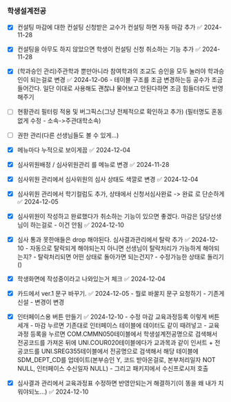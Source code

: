 ### 학생설계전공

- [x] 컨설팅 마감에 대한 컨설팅 신청받은 교수가 컨설팅 하면 자동 마감 추가 ✅ 2024-11-28
- [x] 컨설팅을 아무도 하지 않았으면 학생이 컨설팅 신청 취소하는 기능 추가 ✅ 2024-11-28
- [x] (학과승인 관리)주관학과 뿐만아니라 참여학과의 조교도 승인을 모두 눌러야 학과승인이 되는걸로 변경 ✅ 2024-12-06
      - 테이블 구조를 조금 변경하는등 공수가 조금 들어간다. 일단 이대로 사용해도 괜찮냐 물어보고 안된다하면 조금 힘들더라도 반영해주기
- [ ] 현황관리 필터링 적용 및 버그픽스(그냥 전체적으로 확인하고 추가)
  (필터명도 혼동없게 수정 - 소속->주관대학소속)
- [ ] 권한 관리(다른 선생님들도 볼 수 있게...)
- [x] 메뉴마다 누적으로 보이게끔 ✅ 2024-12-04
- [x] 심사위원배정 / 심사위원관리 를 메뉴로 변경 ✅ 2024-11-28
- [x] 심사위원 관리에서 심사위원의 심사 상태도 색깔로 변경 ✅ 2024-12-04
- [x] 심사위원 관리에서 학기컬럼도 추가, 상태에서 신청서심사완료 -> 완료 로 단순하게 ✅ 2024-12-05
- [x] 심사위원이 작성하고 완료했다가 취소하는 기능이 있으면 좋겠다. 마감은 담당선생님이 하는걸로 - 이건 안됨 ✅ 2024-12-10
- [x] 심사 통과 못한애들은 drop 해야된다. 심사결과관리에서 탈락 추가 ✅ 2024-12-10
      - 자동으로 탈락되게 해야되는지 아니면 선생님이 탈락처리가 가능하게 해야되는지?
      - 탈락처리되면 어떤 상태로 돌아가면 되는건지?
      - 수정가능한 상태로 돌리기()
- [x] 학생화면에 작성중이라고 나와있는거 체크 ✅ 2024-12-04
- [x] 카드에서 ver.1 문구 바꾸기. ✅ 2024-12-05
      - 뭘로 바꿀지 문구 요청하기
      - 기존게 신설
      - 변경이 변경
- [x] 인터페이스용 버튼 만들기 ✅ 2024-12-10
      - 수정 마감 교육과정등록 이렇게 버튼 세개
      - 마감 누르면 기존대로 인터페이스 테이블에 데이터도 같이 때려넣고
      - 교육과정 등록을 누르면 COM.CMMN050테이블에서 학생설계전공명으로 검색해서 전공코드를 가져온 뒤에 UNI.COUR020테이블에다가 교과목과 같이 인서트 + 전공코드를 UNI.SREG355테이블에서 전공명으로 검색해서 해당 테이블에 SDM_DEPT_CD를 업데이트(본부승인 Y, 코드 받아온걸로, 본부처리일자 NOT NULL, 인터페이스 수신일자 NULL)
      - 그리고 패키지에서 수신프로시저 호출
- [x] 심사결과 관리에서 교육과정표 수정하면 반영안되는거 해결하기(이 똥을 왜 내가 치워야되노...) ✅ 2024-12-10
      
    